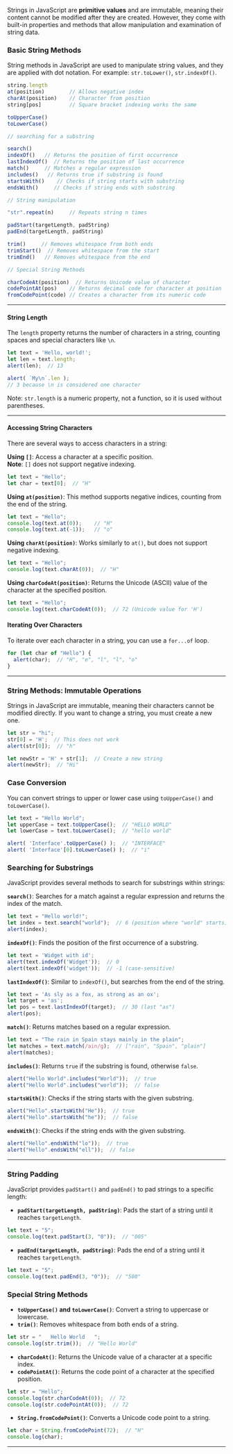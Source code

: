 Strings in JavaScript are **primitive values** and are immutable, meaning their content cannot be modified after they are created. However, they come with built-in properties and methods that allow manipulation and examination of string data.

### Basic String Methods

String methods in JavaScript are used to manipulate string values, and they are applied with dot notation. For example: `str.toLower()`, `str.indexOf()`.

```js
string.length
at(position)        // Allows negative index
charAt(position)    // Character from position
string[pos]         // Square bracket indexing works the same

toUpperCase()
toLowerCase()
```

```js
// searching for a substring 

search()
indexOf()   // Returns the position of first occurrence
lastIndexOf()  // Returns the position of last occurrence
match()     // Matches a regular expression
includes()   // Returns true if substring is found
startsWith()    // Checks if string starts with substring
endsWith()     // Checks if string ends with substring
```

```js
// String manipulation

"str".repeat(n)     // Repeats string n times

padStart(targetLength, padString)  
padEnd(targetLength, padString)

trim()     // Removes whitespace from both ends
trimStart()  // Removes whitespace from the start
trimEnd()   // Removes whitespace from the end
```

```js
// Special String Methods

charCodeAt(position)  // Returns Unicode value of character
codePointAt(pos)    // Returns decimal code for character at position
fromCodePoint(code) // Creates a character from its numeric code
```

---

#### String Length

The `length` property returns the number of characters in a string, counting spaces and special characters like `\n`.

```js
let text = 'Hello, world!';
let len = text.length;
alert(len);  // 13

alert( `My\n`.len );  
// 3 because \n is considered one character
```

Note: `str.length` is a numeric property, not a function, so it is used without parentheses.

____

#### Accessing String Characters

There are several ways to access characters in a string:

**Using `[]`**: Access a character at a specific position.     
**Note**: `[]` does not support negative indexing.
```js
let text = "Hello";
let char = text[0];  // "H"
```

**Using `at(position)`**: This method supports negative indices, counting from the end of the string.

```js
let text = "Hello";
console.log(text.at(0));    // "H"
console.log(text.at(-1));   // "o"
```

**Using `charAt(position)`**: Works similarly to `at()`, but does not support negative indexing.

```js
let text = "Hello";
console.log(text.charAt(0));  // "H"
```

**Using `charCodeAt(position)`**: Returns the Unicode (ASCII) value of the character at the specified position.

```js
let text = "Hello";
console.log(text.charCodeAt(0));  // 72 (Unicode value for 'H')
```

#### Iterating Over Characters

To iterate over each character in a string, you can use a `for...of` loop.

```js
for (let char of "Hello") {
  alert(char);  // "H", "e", "l", "l", "o"
}
```

---

### String Methods: Immutable Operations

Strings in JavaScript are immutable, meaning their characters cannot be modified directly. If you want to change a string, you must create a new one.

```js
let str = "hi";
str[0] = 'H';  // This does not work
alert(str[0]);  // "h"

let newStr = 'H' + str[1];  // Create a new string
alert(newStr);  // "Hi"
```

### Case Conversion

You can convert strings to upper or lower case using `toUpperCase()` and `toLowerCase()`.

```js
let text = "Hello World";
let upperCase = text.toUpperCase();  // "HELLO WORLD"
let lowerCase = text.toLowerCase();  // "hello world"

alert( 'Interface'.toUpperCase() );  // "INTERFACE"
alert( 'Interface'[0].toLowerCase() );  // "i"
```

### Searching for Substrings

JavaScript provides several methods to search for substrings within strings:

**`search()`**: Searches for a match against a regular expression and returns the index of the match.
    
```js
let text = "Hello world!";
let index = text.search("world");  // 6 (position where "world" starts)
alert(index);
```
    
**`indexOf()`**: Finds the position of the first occurrence of a substring.

```js
let text = 'Widget with id';
alert(text.indexOf('Widget'));  // 0
alert(text.indexOf('widget'));  // -1 (case-sensitive)
```
    
**`lastIndexOf()`**: Similar to `indexOf()`, but searches from the end of the string.
    
```js
let text = 'As sly as a fox, as strong as an ox';
let target = 'as';
let pos = text.lastIndexOf(target);  // 30 (last "as")
alert(pos);
```
    
**`match()`**: Returns matches based on a regular expression.
    
```js
let text = "The rain in Spain stays mainly in the plain";
let matches = text.match(/ain/g);  // ["rain", "Spain", "plain"]
alert(matches);
```

**`includes()`**: Returns `true` if the substring is found, otherwise `false`.

```js
alert("Hello World".includes("World"));  // true
alert("Hello World".includes("world"));  // false
```

**`startsWith()`**: Checks if the string starts with the given substring.
    
```js
alert("Hello".startsWith("He"));  // true
alert("Hello".startsWith("he"));  // false
```
    
**`endsWith()`**: Checks if the string ends with the given substring.
    
```js
alert("Hello".endsWith("lo"));  // true
alert("Hello".endsWith("ell"));  // false
```

____

### String Padding

JavaScript provides `padStart()` and `padEnd()` to pad strings to a specific length:

- **`padStart(targetLength, padString)`**: Pads the start of a string until it reaches `targetLength`.

```js
let text = "5";
console.log(text.padStart(3, "0"));  // "005"
```

- **`padEnd(targetLength, padString)`**: Pads the end of a string until it reaches `targetLength`.

```js
let text = "5";
console.log(text.padEnd(3, "0"));  // "500"
```

### Special String Methods

- **`toUpperCase()` and `toLowerCase()`**: Convert a string to uppercase or lowercase.
- **`trim()`**: Removes whitespace from both ends of a string.

```js
let str = "   Hello World   ";
console.log(str.trim());  // "Hello World"
```

- **`charCodeAt()`**: Returns the Unicode value of a character at a specific index.
- **`codePointAt()`**: Returns the code point of a character at the specified position.

```js
let str = "Hello";
console.log(str.charCodeAt(0));  // 72
console.log(str.codePointAt(0));  // 72
```

- **`String.fromCodePoint()`**: Converts a Unicode code point to a string.

```js
let char = String.fromCodePoint(72);  // "H"
console.log(char);
```

---